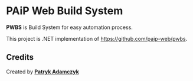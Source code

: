 # PAiP Web Build System
**PWBS** is Build System for easy automation process.

This project is .NET implementation of https://github.com/paip-web/pwbs.

## Credits
Created by [**Patryk Adamczyk**](https://github.com/patrykjadamczyk)
